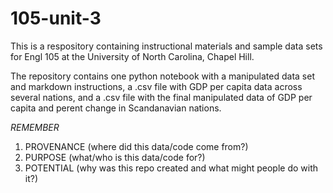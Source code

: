 # 105-unit-3
This is a respository containing instructional materials and sample data sets for Engl 105 at the University of North Carolina, Chapel Hill.

The repository contains one python notebook with a manipulated data set and markdown instructions, a .csv file with GDP per capita data across several nations, and a .csv file with the final manipulated data of GDP per capita and perent change in Scandanavian nations. 

*REMEMBER*

1. PROVENANCE (where did this data/code come from?)
2. PURPOSE (what/who is this data/code for?)
3. POTENTIAL (why was this repo created and what might people do with it?)
